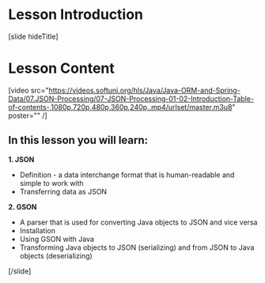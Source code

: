 # Lesson Introduction
[slide hideTitle]

# Lesson Content

[video src="https://videos.softuni.org/hls/Java/Java-ORM-and-Spring-Data/07.JSON-Processing/07-JSON-Processing-01-02-Introduction-Table-of-contents-,1080p,720p,480p,360p,240p,.mp4/urlset/master.m3u8" poster="" /]

## In this lesson you will learn:

**1. JSON**
  - Definition - a data interchange format that is human-readable and simple to work with
  - Transferring data as JSON

**2. GSON**
  - A parser that is used for converting Java objects to JSON and vice versa
  - Installation
  - Using GSON with Java
  - Transforming Java objects to JSON (serializing) and from JSON to Java objects (deserializing)


[/slide]
